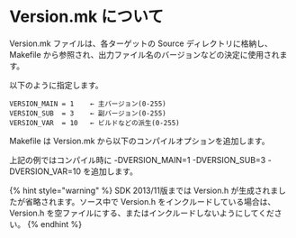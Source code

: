 # Version.mk について

Version.mk ファイルは、各ターゲットの Source ディレクトリに格納し、Makefile から参照され、出力ファイル名のバージョンなどの決定に使用されます。

以下のように指定します。

```
VERSION_MAIN = 1 	← 主バージョン(0-255)
VERSION_SUB  = 3	← 副バージョン(0-255)
VERSION_VAR  = 10	← ビルドなどの派生(0-255)
```

Makefile は Version.mk から以下のコンパイルオプションを追加します。

上記の例ではコンパイル時に -DVERSION_MAIN=1 -DVERSION_SUB=3 -DVERSION_VAR=10 を追加します。

{% hint style="warning" %}
SDK 2013/11版までは Version.h が生成されましたが省略されます。ソース中で Version.h をインクルードしている場合は、Version.h を空ファイルにする、またはインクルードしないようにしてください。
{% endhint %}

